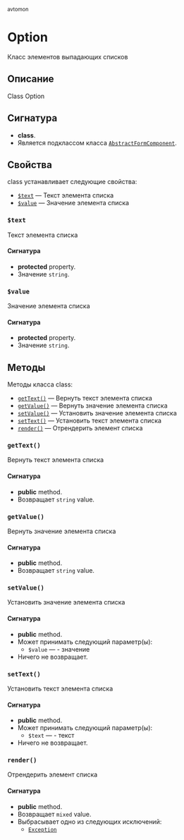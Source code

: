 <small>avtomon</small>

Option
======

Класс элементов выпадающих списков

Описание
-----------

Class Option

Сигнатура
---------

- **class**.
- Является подклассом класса [`AbstractFormComponent`](../avtomon/AbstractFormComponent.md).

Свойства
----------

class устанавливает следующие свойства:

- [`$text`](#$text) &mdash; Текст элемента списка
- [`$value`](#$value) &mdash; Значение элемента списка

### `$text` <a name="text"></a>

Текст элемента списка

#### Сигнатура

- **protected** property.
- Значение `string`.

### `$value` <a name="value"></a>

Значение элемента списка

#### Сигнатура

- **protected** property.
- Значение `string`.

Методы
-------

Методы класса class:

- [`getText()`](#getText) &mdash; Вернуть текст элемента списка
- [`getValue()`](#getValue) &mdash; Вернуть значение элемента списка
- [`setValue()`](#setValue) &mdash; Установить значение элемента списка
- [`setText()`](#setText) &mdash; Установить текст элемента списка
- [`render()`](#render) &mdash; Отрендерить элемент списка

### `getText()` <a name="getText"></a>

Вернуть текст элемента списка

#### Сигнатура

- **public** method.
- Возвращает `string` value.

### `getValue()` <a name="getValue"></a>

Вернуть значение элемента списка

#### Сигнатура

- **public** method.
- Возвращает `string` value.

### `setValue()` <a name="setValue"></a>

Установить значение элемента списка

#### Сигнатура

- **public** method.
- Может принимать следующий параметр(ы):
    - `$value` &mdash; - значение
- Ничего не возвращает.

### `setText()` <a name="setText"></a>

Установить текст элемента списка

#### Сигнатура

- **public** method.
- Может принимать следующий параметр(ы):
    - `$text` &mdash; - текст
- Ничего не возвращает.

### `render()` <a name="render"></a>

Отрендерить элемент списка

#### Сигнатура

- **public** method.
- Возвращает `mixed` value.
- Выбрасывает одно из следующих исключений:
    - [`Exception`](http://php.net/class.Exception)

